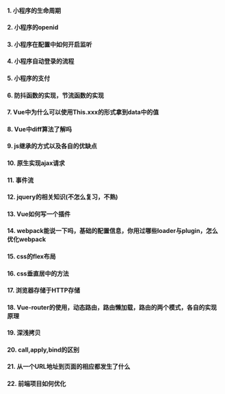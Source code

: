 
#### 1. 小程序的生命周期
#### 2. 小程序的openid
#### 3. 小程序在配置中如何开启监听
#### 4. 小程序自动登录的流程
#### 5. 小程序的支付
#### 6. 防抖函数的实现，节流函数的实现
#### 7. Vue中为什么可以使用This.xxx的形式拿到data中的值
#### 8. Vue中diff算法了解吗
#### 9. js继承的方式以及各自的优缺点
#### 10. 原生实现ajax请求
#### 11. 事件流
#### 12. jquery的相关知识(不怎么复习，不熟)
#### 13. Vue如何写一个插件
#### 14. webpack能说一下吗，基础的配置信息，你用过哪些loader与plugin，怎么优化webpack
#### 15. css的flex布局
#### 16. css垂直居中的方法
#### 17. 浏览器存储于HTTP存储
#### 18. Vue-router的使用，动态路由，路由懒加载，路由的两个模式，各自的实现原理
#### 19. 深浅拷贝
#### 20. call,apply,bind的区别
#### 21. 从一个URL地址到页面的相应都发生了什么
#### 22. 前端项目如何优化

